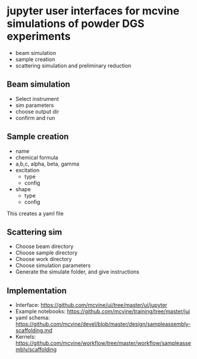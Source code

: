 # jupyter user interfaces for mcvine simulations of powder DGS experiments

* beam simulation
* sample creation
* scattering simulation and preliminary reduction

## Beam simulation
* Select instrument
* sim parameters
* choose output dir
* confirm and run

## Sample creation
* name
* chemical formula
* a,b,c, alpha, beta, gamma
* excitation
  * type
  * config
* shape
  * type
  * config

This creates a yaml file

## Scattering sim
* Choose beam directory
* Choose sample directory
* Choose work directory
* Choose simulation parameters
* Generate the simulate folder, and give instructions


## Implementation

* Interface: https://github.com/mcvine/ui/tree/master/ui/jupyter 
* Example notebooks: https://github.com/mcvine/training/tree/master/jui
* yaml schema: https://github.com/mcvine/devel/blob/master/design/sampleassembly-scaffolding.md
* Kernels: https://github.com/mcvine/workflow/tree/master/workflow/sampleassembly/scaffolding
